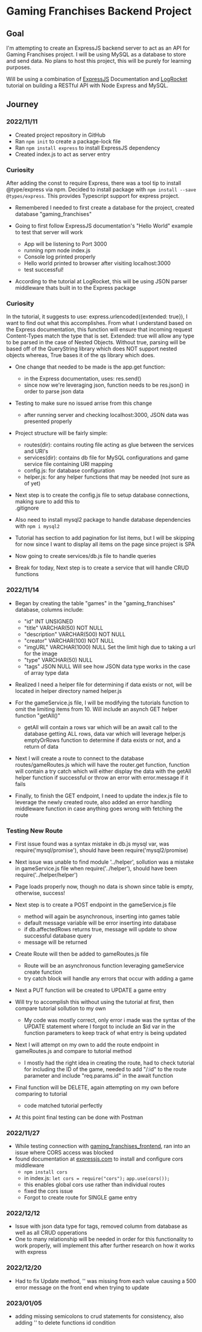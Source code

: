 # Gaming Franchises Backend Project

## Goal
I'm attempting to create an ExpressJS backend server to act as an API for Gaming Franchises project.
I will be using MySQL as a database to store and send data. No plans to host this project, this will
be purely for learning purposes.

Will be using a combination of [ExpressJS](https://expressjs.com) Documentation and 
[LogRocket](https://blog.logrocket.com/build-rest-api-node-express-mysql/) tutorial on building a RESTful API with Node Express and MySQL.

## Journey
### 2022/11/11
- Created project repository in GitHub
- Ran `npm init` to create a package-lock file
- Ran `npm install express` to install ExpressJS dependency
- Created index.js to act as server entry

### Curiosity
After adding the const to require Express, there was a tool tip to install @type/express via npm.
Decided to install package with `npm install --save @types/express`. This provides Typescript support
for express project.

- Remembered I needed to first create a database for the project, created database "gaming_franchises"

- Going to first follow ExpressJS documentation's "Hello World" example to test that server will work
    - App will be listening to Port 3000
    - running npm node index.js
    - Console log printed properly
    - Hello world printed to browser after visiting localhost:3000
    - test successful!

- According to the tutorial at LogRocket, this will be using JSON parser middleware thats built in to
  the Express package

### Curiosity
In the tutorial, it suggests to use: express.urlencoded({extended: true}), I want to find out what this 
accomplishes.
From what I understand based on the Express documentation, this function will ensure that incoming request
Content-Types match the type that is set. Extended: true will allow any type to be parsed in the case of
Nested Objects. Without true, parsing will be based off of the QueryString library which does NOT support
nested objects whereas, True bases it of the qs library which does.

- One change that needed to be made is the app.get function:
    - in the Express documentation, uses: res.send()
    - since now we're leveraging json, function needs to be res.json() in order to parse json data
- Testing to make sure no issued arrise from this change
    - after running server and checking localhost:3000, JSON data was presented properly

- Project structure will be fairly simple:
    - routes(dir): contains routing file acting as glue between the services and URI's
    - services(dir): contains db file for MySQL configurations and game service file containing URI mapping
    - config.js: for database configuration
    - helper.js: for any helper functions that may be needed (not sure as of yet)

- Next step is to create the config.js file to setup database connections, making sure to add this to  
  .gitignore
- Also need to install mysql2 package to handle database dependencies with `npm i mysql2`
- Tutorial has section to add pagination for list items, but I will be skipping for now since I want to
  display all items on the page since project is SPA
- Now going to create services/db.js file to handle queries
- Break for today, Next step is to create a service that will handle CRUD functions

### 2022/11/14

- Began by creating the table "games" in the "gaming_franchises" database, columns include:
  - "id" INT UNSIGNED
  - "title" VARCHAR(50) NOT NULL
  - "description" VARCHAR(500) NOT NULL
  - "creator" VARCHAR(100) NOT NULL
  - "imgURL" VARCHAR(1000) NULL   Set the limit high due to taking a url for the image
  - "type" VARCHAR(50) NULL
  - "tags" JSON NULL    Will see how JSON data type works in the case of array type data

- Realized I need a helper file for determining if data exists or not, will be located in
  helper directory named helper.js
- For the gameService.js file, I will be modifying the tutorials function to omit the 
  limiting items from 10. Will include an asynch GET helper function "getAll()"
    - getAll will contain a rows var which will be an await call to the database getting ALL
      rows, data var which will leverage helper.js emptyOrRows function to determine if 
      data exists or not, and a return of data
- Next I will create a route to connect to the database routes/gameRoutes.js which will have
  the router.get function, function will contain a try catch which will either display the
  data with the getAll helper function if successful or throw an error with error.message
  if it fails
- Finally, to finish the GET endpoint, I need to update the index.js file to leverage the
  newly created route, also added an error handling middleware function in case anything 
  goes wrong with fetching the route

### Testing New Route
- First issue found was a syntax mistake in db.js mysql var, was require('mysql/promise'),
  should have been require('mysql2/promise)
- Next issue was unable to find module '../helper', sollution was a mistake in gameService.js
  file when require('../helper'), should have been require('../helper/helper')
- Page loads properly now, though no data is shown since table is empty, otherwise, success!

- Next step is to create a POST endpoint in the gameService.js file
  - method will again be asynchronous, inserting into games table
  - default message variable will be error inserting into database
  - if db.affectedRows returns true, message will update to show successful database query
  - message will be returned
- Create Route will then be added to gameRoutes.js file
  - Route will be an asynchronous function leveraging gameService create function
  - try catch block will handle any errors that occur with adding a game
- Next a PUT function will be created to UPDATE a game entry
- Will try to accomplish this without using the tutorial at first, then compare tutorial sollution
  to my own
  - My code was mostly correct, only error i made was the syntax of the UPDATE statement where I forgot 
    to include an $id var in the function parameters to keep track of what entry is being updated
- Next I will attempt on my own to add the route endpoint in gameRoutes.js and compare to tutorial method
  - I mostly had the right idea in creating the route, had to check tutorial for including the ID of the
    game, needed to add "/:id" to the route parameter and include "req.params.id" in the await function
- Final function will be DELETE, again attempting on my own before comparing to tutorial
  - code matched tutorial perfectly
- At this point final testing can be done with Postman

### 2022/11/27

- While testing connection with [gaming_franchises_frontend](https://github.com/Tprice-90/gaming_franchises_frontend), ran into an issue where CORS access was blocked
- found documentation at [expressjs.com](https://expressjs.com/en/resources/middleware/cors.html) to install and configure cors middleware
  - `npm install cors`
  - in index.js: `let cors = require("cors");`
                 `app.use(cors());`
  - this enables global cors use rather than individual routes
  - fixed the cors issue
  - Forgot to create route for SINGLE game entry

### 2022/12/12

- Issue with json data type for tags, removed column from database as well as all CRUD opperations
- One to many relationship will be needed in order for this functionality to work properly,
  will implement this after further research on how it works with express

### 2022/12/20

- Had to fix Update method, '' was missing from each value causing a 500 error message on the front end
  when trying to update

### 2023/01/05

- adding missing semicolons to crud statements for consistency, also adding '' to delete functions id
  condition